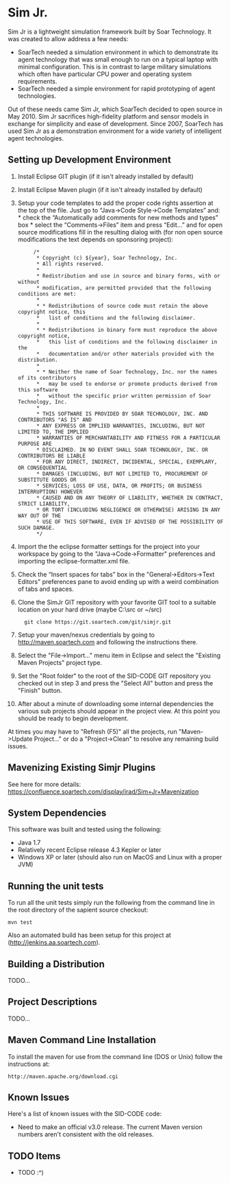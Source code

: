 # Sim Jr.

Sim Jr is a lightweight simulation framework built by Soar Technology. It was created to allow address a few needs:

* SoarTech needed a simulation environment in which to demonstrate its agent technology that was small enough to run on a typical laptop with minimal configuration. This is in contrast to large military simulations which often have particular CPU power and operating system requirements.
* SoarTech needed a simple environment for rapid prototyping of agent technologies.

Out of these needs came Sim Jr, which SoarTech decided to open source in May 2010. Sim Jr sacrifices high-fidelity platform and sensor models in exchange for simplicity and ease of development. Since 2007, SoarTech has used Sim Jr as a demonstration environment for a wide variety of intelligent agent technologies.

Setting up Development Environment
--------------------------------

1. Install Eclipse GIT plugin (if it isn't already installed by default)

2. Install Eclipse Maven plugin (if it isn't already installed by default)

3. Setup your code templates to add the proper code rights assertion at the top of the file. Just go
   to “Java->Code Style->Code Templates” and:
       * check the “Automatically add comments for new methods and types” box
       * select the “Comments->Files” item and press “Edit...” and for open source modifications fill in the resulting dialog with (for non open source modifications the text depends on sponsoring project):

            /*
             * Copyright (c) ${year}, Soar Technology, Inc.
             * All rights reserved.
             * 
             * Redistribution and use in source and binary forms, with or without
             * modification, are permitted provided that the following conditions are met:
             * 
             * * Redistributions of source code must retain the above copyright notice, this
             *   list of conditions and the following disclaimer.
             * 
             * * Redistributions in binary form must reproduce the above copyright notice,
             *   this list of conditions and the following disclaimer in the
             *   documentation and/or other materials provided with the distribution.
             * 
             * * Neither the name of Soar Technology, Inc. nor the names of its contributors
             *   may be used to endorse or promote products derived from this software
             *   without the specific prior written permission of Soar Technology, Inc.
             * 
             * THIS SOFTWARE IS PROVIDED BY SOAR TECHNOLOGY, INC. AND CONTRIBUTORS "AS IS" AND
             * ANY EXPRESS OR IMPLIED WARRANTIES, INCLUDING, BUT NOT LIMITED TO, THE IMPLIED
             * WARRANTIES OF MERCHANTABILITY AND FITNESS FOR A PARTICULAR PURPOSE ARE
             * DISCLAIMED. IN NO EVENT SHALL SOAR TECHNOLOGY, INC. OR CONTRIBUTORS BE LIABLE
             * FOR ANY DIRECT, INDIRECT, INCIDENTAL, SPECIAL, EXEMPLARY, OR CONSEQUENTIAL
             * DAMAGES (INCLUDING, BUT NOT LIMITED TO, PROCUREMENT OF SUBSTITUTE GOODS OR
             * SERVICES; LOSS OF USE, DATA, OR PROFITS; OR BUSINESS INTERRUPTION) HOWEVER 
             * CAUSED AND ON ANY THEORY OF LIABILITY, WHETHER IN CONTRACT, STRICT LIABILITY, 
             * OR TORT (INCLUDING NEGLIGENCE OR OTHERWISE) ARISING IN ANY WAY OUT OF THE 
             * USE OF THIS SOFTWARE, EVEN IF ADVISED OF THE POSSIBILITY OF SUCH DAMAGE.
             */
 
4. Import the the eclipse formatter settings for the project into your workspace by going to the
   "Java->Code->Formatter" preferences and importing the eclipse-formatter.xml file.

5. Check the “Insert spaces for tabs” box in the "General->Editors->Text Editors" preferences pane
   to avoid ending up with a weird combination of tabs and spaces.

6. Clone the SimJr GIT repository with your favorite GIT tool to a suitable location on your hard drive (maybe C:\src or ~/src)

         git clone https://git.soartech.com/git/simjr.git

7. Setup your maven/nexus credentials by going to http://maven.soartech.com and following the instructions there.

8. Select the "File->Import..." menu item in Eclipse and select the "Existing Maven Projects" project type.

9. Set the "Root folder" to the root of the SID-CODE GIT repository you checked out in step 3 and press the
   "Select All" button and press the "Finish" button.

10. After about a minute of downloading some internal dependencies the various sub projects
    should appear in the project view. At this point you should be ready to begin development.

At times you may have to "Refresh (F5)" all the projects, run "Maven->Update Project..." or do a "Project->Clean" to resolve any remaining build issues.

Mavenizing Existing Simjr Plugins
---------------------------------

See here for more details: https://confluence.soartech.com/display/irad/Sim+Jr+Mavenization

System Dependencies
----------------------

This software was built and tested using the following:

* Java 1.7 
* Relatively recent Eclipse release 4.3 Kepler or later
* Windows XP or later (should also run on MacOS and Linux with a proper JVM)

Running the unit tests
--------------------------------

To run all the unit tests simply run the following from the command line in the root directory of
the sapient source checkout:

    mvn test

Also an automated build has been setup for this project at (http://jenkins.aa.soartech.com).

Building a Distribution
--------------------------------

TODO...

Project Descriptions
------------------

TODO...

Maven Command Line Installation
------------------------------

To install the maven for use from the command line (DOS or Unix) follow the instructions at:

    http://maven.apache.org/download.cgi

Known Issues
---------------

Here's a list of known issues with the SID-CODE code:

* Need to make an official v3.0 release. The current Maven version numbers aren't consistent with the old releases. 

TODO Items
-------------

* TODO :^)
